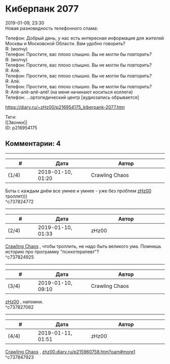 Киберпанк 2077
==============

  
2019-01-09, 23:30  
 Новая разновидность телефонного спама:   
   
 Телефон: Добрый день, у нас есть интересная информация для жителей Москвы и Московской Области. Вам удобно говорить?   
 Я: (молчу)   
 Телефон: Простите, вас плохо слышно. Вы не могли бы повторить?   
 Я: (молчу)   
 Телефон: Простите, вас плохо слышно. Вы не могли бы повторить?   
 Я: Алё.   
 Телефон: Простите, вас плохо слышно. Вы не могли бы повторить?   
 Я: Алё.   
 Телефон: Простите, вас плохо слышно. Вы не могли бы повторить?   
 Я: Алё-алё-алё-алё! (на меня начинают коситься коллеги)   
 Телефон: ...ортопедический центр [аудиозапись обрывается]   
  
<https://diary.ru/~zHz00/p216954175_kiberpank-2077.htm>  
  
Теги:  
[[Звонки]]  
ID: p216954175  


Комментарии: 4
--------------

  


---



|         #         |              Дата              |                     Автор                     |           ID           |
| --- | --- | --- | --- |
| (1/4) | 2019-01-10, 01:20 | Crawling Chaos | c737824772 |

  
 Боты с каждым днём все умнее и умнее - уже без проблем  [zHz00](https://zHz00.diary.ru "Untitled")  троллят)))   
 ^c737824772

---



|         #         |              Дата              |                     Автор                     |           ID           |
| --- | --- | --- | --- |
| (2/4) | 2019-01-10, 01:33 | zHz00 | c737824925 |

  
  [Crawling Chaos](http://degozaru.diary.ru "Фундаментальная ошибка атрибуции")  , чтобы троллить, не надо быть великого ума. Помнишь историю про программу "психотерапевт"?   
 ^c737824925

---



|         #         |              Дата              |                     Автор                     |           ID           |
| --- | --- | --- | --- |
| (3/4) | 2019-01-10, 09:10 | Crawling Chaos | c737827062 |

  
  [zHz00](https://zHz00.diary.ru "Untitled")  , напомни.   
 ^c737827062

---



|         #         |              Дата              |                     Автор                     |           ID           |
| --- | --- | --- | --- |
| (4/4) | 2019-01-11, 01:51 | zHz00 | c737847923 |

  
  [Crawling Chaos](http://degozaru.diary.ru "Фундаментальная ошибка атрибуции")  ,  [zhz00.diary.ru/p215960758.htm?oam#more1](Peter%20Linden%20%20Expert%20C%20Programming%20Deep%20C%20Secrets)    
 ^c737847923